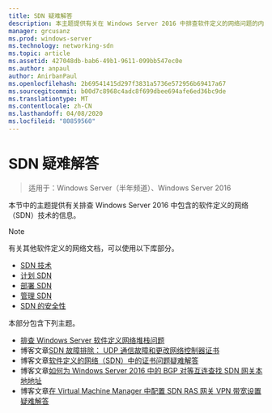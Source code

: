 ```yaml
---
title: SDN 疑难解答
description: 本主题提供有关在 Windows Server 2016 中排查软件定义的网络问题的内容的链接。
manager: grcusanz
ms.prod: windows-server
ms.technology: networking-sdn
ms.topic: article
ms.assetid: 427048db-bab6-49b1-9611-099bb547ec0e
ms.author: anpaul
author: AnirbanPaul
ms.openlocfilehash: 2b69541415d297f3831a5736e572956b69417a67
ms.sourcegitcommit: b00d7c8968c4adc8f699dbee694afe6ed36bc9de
ms.translationtype: MT
ms.contentlocale: zh-CN
ms.lasthandoff: 04/08/2020
ms.locfileid: "80859560"
---
```

# <a name="troubleshoot-sdn"></a>SDN 疑难解答

>适用于：Windows Server（半年频道）、Windows Server 2016

本节中的主题提供有关排查 Windows Server 2016 中包含的软件定义的网络（SDN）技术的信息。

> [!NOTE]  
> 有关其他软件定义的网络文档，可以使用以下库部分。  
>  
> - [SDN 技术](../technologies/Software-Defined-Networking-Technologies.md) 
> - [计划 SDN](../plan/Plan-Software-Defined-Networking.md)
> - [部署 SDN](../deploy/Deploy-Software-Defined-Networking.md)
> - [管理 SDN](../manage/manage-sdn.md)
> - [SDN 的安全性](../security/sdn-security-top.md)

本部分包含下列主题。

- [排查 Windows Server 软件定义网络堆栈问题](https://docs.microsoft.com/windows-server/networking/sdn/troubleshoot/troubleshoot-windows-server-software-defined-networking-stack)
- 博客文章[SDN 故障排除： UDP 通信故障和更改网络控制器证书](https://techcommunity.microsoft.com/t5/Networking-Blog/SDN-Troubleshooting-UDP-Communication-failures-and-changing-the/ba-p/339694)
- 博客文章[软件定义的网络（SDN）中的证书问题疑难解答](https://techcommunity.microsoft.com/t5/Networking-Blog/Troubleshooting-certificate-issues-in-Software-Defined/ba-p/339671)
- 博客文章[如何为 Windows Server 2016 中的 BGP 对等互连查找 SDN 网关本地地址](https://techcommunity.microsoft.com/t5/Networking-Blog/How-to-find-the-SDN-gateway-local-address-for-BGP-peering-in/ba-p/339663)
- 博客文章[在 Virtual Machine Manager 中配置 SDN RAS 网关 VPN 带宽设置疑难解答](https://techcommunity.microsoft.com/t5/Networking-Blog/Troubleshoot-Configuring-SDN-RAS-Gateway-VPN-Bandwidth-Settings/ba-p/339661)

